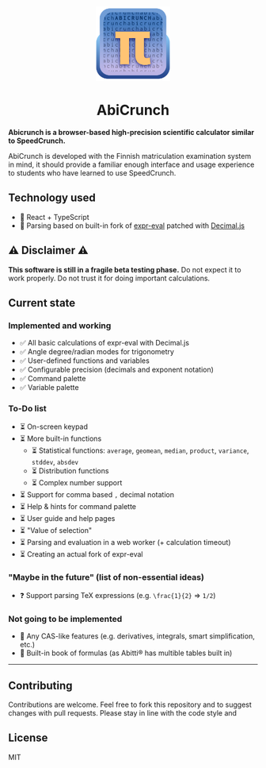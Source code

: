 <p align="center" width="100%">
<img src="src/assets/icon.png" width="150">
<h1 style="text-align: center;">AbiCrunch</h1>
</p>

**Abicrunch is a browser-based high-precision scientific calculator similar to SpeedCrunch.**

AbiCrunch is developed with the Finnish matriculation examination system in mind,
it should provide a familiar enough interface and usage experience to students who have learned to use SpeedCrunch.

## Technology used
- 🚀 React + TypeScript
- 🔢 Parsing based on built-in fork of [expr-eval](https://github.com/silentmatt/expr-eval) patched with [Decimal.js](https://github.com/MikeMcl/decimal.js)

## ⚠️ Disclaimer ⚠️
**This software is still in a fragile beta testing phase.**
Do not expect it to work properly. Do not trust it for doing important calculations.

## Current state

### Implemented and working
- ✅ All basic calculations of expr-eval with Decimal.js
- ✅ Angle degree/radian modes for trigonometry
- ✅ User-defined functions and variables
- ✅ Configurable precision (decimals and exponent notation)
- ✅ Command palette
- ✅ Variable palette

### To-Do list
- ⏳️ On-screen keypad
- ⏳️ More built-in functions
    - ⏳️ Statistical functions: `average`, `geomean`, `median`, `product`, `variance`, `stddev`, `absdev`
    - ⏳️ Distribution functions 
    - ⏳️ Complex number support
- ⏳️ Support for comma based `,` decimal notation
- ⏳️ Help & hints for command palette
- ⏳️ User guide and help pages
- ⏳️ "Value of selection"
- ⏳️ Parsing and evaluation in a web worker (+ calculation timeout)
- ⏳️ Creating an actual fork of expr-eval

### "Maybe in the future" (list of non-essential ideas)
- ❓️ Support parsing TeX expressions (e.g. `\frac{1}{2}` => `1/2`)

### Not going to be implemented
- 🚫 Any CAS-like features (e.g. derivatives, integrals, smart simplification, etc.)
- 🚫 Built-in book of formulas (as Abitti®️ has multible tables built in)

-----

## Contributing
Contributions are welcome. Feel free to fork this repository and to suggest changes with pull requests. Please stay in line with the code style and 

## License
MIT
